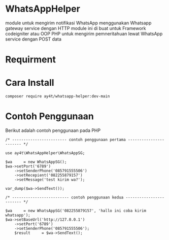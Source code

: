 
# WhatsAppHelper
module untuk mengirim notifikasi WhatsApp menggunakan Whatsapp gateway service dengan HTTP
module ini di buat untuk Framework codeigniter atau OOP PHP untuk mengirim pemneritahuan lewat WhatsApp service dengan POST data

# Requirment

# Cara Install
``` composer require ay4t/whatsapp-helper:dev-main ```

# Contoh Penggunaan
Berikut adalah contoh penggunaan pada PHP

    /* ------------------------ contoh penggunaan pertama ----------------------- */
    
    use ay4t\WhatsAppHelper\WhatsAppSG;
    
    $wa     = new WhatsAppSG();
    $wa->setPort('6789')
	    ->setSenderPhone('085791555506')
	    ->setRecepient('082255879157')
	    ->setMessage('test kirim wa?');
	    
	var_dump($wa->SendText());
	
	/* ------------------------- contoh penggunaan kedua ------------------------ */
	
	$wa     = new WhatsAppSG('082255879157', 'hallo ini coba kirim whatsapp');
	$wa->setBaseUrl('http://127.0.0.1')
	    ->setPort('6789')
	    ->setSenderPhone('085791555506');
	    $result     = $wa->SendText();
	



